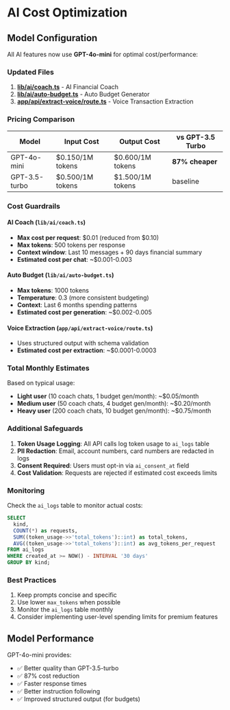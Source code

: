 # AI Cost Optimization

## Model Configuration

All AI features now use **GPT-4o-mini** for optimal cost/performance:

### Updated Files
1. **[lib/ai/coach.ts](../lib/ai/coach.ts)** - AI Financial Coach
2. **[lib/ai/auto-budget.ts](../lib/ai/auto-budget.ts)** - Auto Budget Generator
3. **[app/api/extract-voice/route.ts](../app/api/extract-voice/route.ts)** - Voice Transaction Extraction

### Pricing Comparison

| Model | Input Cost | Output Cost | vs GPT-3.5 Turbo |
|-------|-----------|-------------|------------------|
| GPT-4o-mini | $0.150/1M tokens | $0.600/1M tokens | **87% cheaper** |
| GPT-3.5-turbo | $0.500/1M tokens | $1.500/1M tokens | baseline |

### Cost Guardrails

#### AI Coach (`lib/ai/coach.ts`)
- **Max cost per request**: $0.01 (reduced from $0.10)
- **Max tokens**: 500 tokens per response
- **Context window**: Last 10 messages + 90 days financial summary
- **Estimated cost per chat**: ~$0.001-0.003

#### Auto Budget (`lib/ai/auto-budget.ts`)
- **Max tokens**: 1000 tokens
- **Temperature**: 0.3 (more consistent budgeting)
- **Context**: Last 6 months spending patterns
- **Estimated cost per generation**: ~$0.002-0.005

#### Voice Extraction (`app/api/extract-voice/route.ts`)
- Uses structured output with schema validation
- **Estimated cost per extraction**: ~$0.0001-0.0003

### Total Monthly Estimates

Based on typical usage:
- **Light user** (10 coach chats, 1 budget gen/month): ~$0.05/month
- **Medium user** (50 coach chats, 4 budget gen/month): ~$0.20/month
- **Heavy user** (200 coach chats, 10 budget gen/month): ~$0.75/month

### Additional Safeguards

1. **Token Usage Logging**: All API calls log token usage to `ai_logs` table
2. **PII Redaction**: Email, account numbers, card numbers are redacted in logs
3. **Consent Required**: Users must opt-in via `ai_consent_at` field
4. **Cost Validation**: Requests are rejected if estimated cost exceeds limits

### Monitoring

Check the `ai_logs` table to monitor actual costs:

```sql
SELECT
  kind,
  COUNT(*) as requests,
  SUM((token_usage->>'total_tokens')::int) as total_tokens,
  AVG((token_usage->>'total_tokens')::int) as avg_tokens_per_request
FROM ai_logs
WHERE created_at >= NOW() - INTERVAL '30 days'
GROUP BY kind;
```

### Best Practices

1. Keep prompts concise and specific
2. Use lower `max_tokens` when possible
3. Monitor the `ai_logs` table monthly
4. Consider implementing user-level spending limits for premium features

## Model Performance

GPT-4o-mini provides:
- ✅ Better quality than GPT-3.5-turbo
- ✅ 87% cost reduction
- ✅ Faster response times
- ✅ Better instruction following
- ✅ Improved structured output (for budgets)
